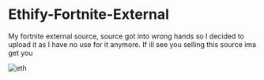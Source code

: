 # Ethify-Fortnite-External
My fortnite external source, source got into wrong hands so I decided to upload it as I have no use for it anymore. If ill see you selling this source ima get you 

![eth](https://github.com/stdfax/Ethify-Fortnite-External/assets/148007958/d0f200d6-0f81-40ab-ac13-d4a24fac0498)
